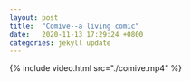 ```yaml
---
layout: post
title:  "Comive--a living comic"
date:   2020-11-13 17:29:24 +0800
categories: jekyll update
---
```

{% include video.html src="./comive.mp4" %}